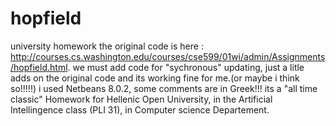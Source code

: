 # hopfield
university homework
the original code is here : http://courses.cs.washington.edu/courses/cse599/01wi/admin/Assignments/hopfield.html.
we must add code for "sychronous" updating,
just a litle adds on the original code and its working fine for me.(or maybe i think so!!!!!) 
i used Netbeans 8.0.2, some comments are in Greek!!! 
its a "all time classic" Homework for Hellenic Open University, in the Artificial Intellingence class (PLI 31), in Computer science Departement.
